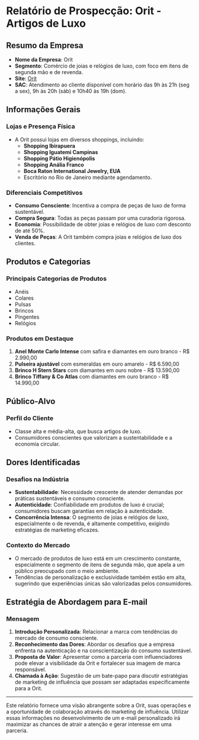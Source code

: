 # Relatório de Prospecção: Orit - Artigos de Luxo

## Resumo da Empresa
- **Nome da Empresa**: Orit
- **Segmento**: Comércio de joias e relógios de luxo, com foco em itens de segunda mão e de revenda.
- **Site**: [Orit](https://www.orit.com.br)
- **SAC**: Atendimento ao cliente disponível com horário das 9h às 21h (seg a sex), 9h às 20h (sáb) e 10h40 às 19h (dom).

## Informações Gerais
### Lojas e Presença Física
- A Orit possui lojas em diversos shoppings, incluindo:
  - **Shopping Ibirapuera**
  - **Shopping Iguatemi Campinas**
  - **Shopping Pátio Higienópolis**
  - **Shopping Anália Franco**
  - **Boca Raton International Jewelry, EUA**
  - Escritório no Rio de Janeiro mediante agendamento.

### Diferenciais Competitivos
- **Consumo Consciente**: Incentiva a compra de peças de luxo de forma sustentável.
- **Compra Segura**: Todas as peças passam por uma curadoria rigorosa.
- **Economia**: Possibilidade de obter joias e relógios de luxo com desconto de até 50%.
- **Venda de Peças**: A Orit também compra joias e relógios de luxo dos clientes.

## Produtos e Categorias
### Principais Categorias de Produtos
- Anéis
- Colares
- Pulsas
- Brincos
- Pingentes
- Relógios

### Produtos em Destaque
1. **Anel Monte Carlo Intense** com safira e diamantes em ouro branco - R$ 2.990,00
2. **Pulseira ajustável** com esmeraldas em ouro amarelo - R$ 6.590,00
3. **Brinco H Stern Stars** com diamantes em ouro nobre - R$ 13.590,00
4. **Brinco Tiffany & Co Atlas** com diamantes em ouro branco - R$ 14.990,00

## Público-Alvo
### Perfil do Cliente
- Classe alta e média-alta, que busca artigos de luxo.
- Consumidores conscientes que valorizam a sustentabilidade e a economia circular.

## Dores Identificadas
### Desafios na Indústria
- **Sustentabilidade**: Necessidade crescente de atender demandas por práticas sustentáveis e consumo consciente.
- **Autenticidade**: Confiabilidade em produtos de luxo é crucial; consumidores buscam garantias em relação à autenticidade.
- **Concorrência Intensa**: O segmento de joias e relógios de luxo, especialmente o de revenda, é altamente competitivo, exigindo estratégias de marketing eficazes.

### Contexto do Mercado
- O mercado de produtos de luxo está em um crescimento constante, especialmente o segmento de itens de segunda mão, que apela a um público preocupado com o meio ambiente.
- Tendências de personalização e exclusividade também estão em alta, sugerindo que experiências únicas são valorizadas pelos consumidores.

## Estratégia de Abordagem para E-mail
### Mensagem
1. **Introdução Personalizada**: Relacionar a marca com tendências do mercado de consumo consciente.
2. **Reconhecimento das Dores**: Abordar os desafios que a empresa enfrenta na autenticação e na conscientização do consumo sustentável.
3. **Proposta de Valor**: Apresentar como a parceria com influenciadores pode elevar a visibilidade da Orit e fortalecer sua imagem de marca responsável.
4. **Chamada à Ação**: Sugestão de um bate-papo para discutir estratégias de marketing de influência que possam ser adaptadas especificamente para a Orit.

---

Este relatório fornece uma visão abrangente sobre a Orit, suas operações e a oportunidade de colaboração através do marketing de influência. Utilizar essas informações no desenvolvimento de um e-mail personalizado irá maximizar as chances de atrair a atenção e gerar interesse em uma parceria.